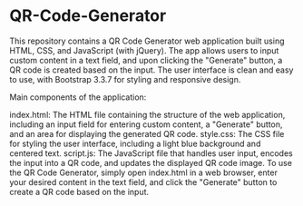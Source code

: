 # QR-Code-Generator

This repository contains a QR Code Generator web application built using HTML, CSS, and JavaScript (with jQuery). The app allows users to input custom content in a text field, and upon clicking the "Generate" button, a QR code is created based on the input. The user interface is clean and easy to use, with Bootstrap 3.3.7 for styling and responsive design.

Main components of the application:

index.html: The HTML file containing the structure of the web application, including an input field for entering custom content, a "Generate" button, and an area for displaying the generated QR code.
style.css: The CSS file for styling the user interface, including a light blue background and centered text.
script.js: The JavaScript file that handles user input, encodes the input into a QR code, and updates the displayed QR code image.
To use the QR Code Generator, simply open index.html in a web browser, enter your desired content in the text field, and click the "Generate" button to create a QR code based on the input.
